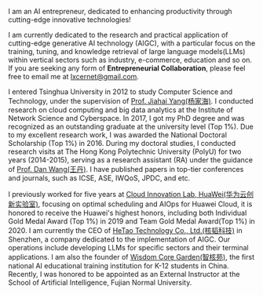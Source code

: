 I am an AI entrepreneur, dedicated to enhancing productivity through cutting-edge innovative technologies!

I am currently dedicated to the research and practical application of cutting-edge generative AI technology (AIGC), with a particular focus on the training, tuning, and knowledge retrieval of large language models(LLMs) within vertical sectors such as industry, e-commerce, education and so on. If you are seeking any form of **Entrepreneurial Collaboration**, please feel free to email me at [lxcernet@gmail.com](mailto:lxcernet@gmail.com).

I entered Tsinghua University in 2012 to study Computer Science and Technology, under the supervision of [Prof. Jiahai Yang(杨家海)](https://nmgroup.tsinghua.edu.cn/yjh/). I conducted research on cloud computing and big data analytics at the Institute of Network Science and Cyberspace. In 2017, I got my PhD degree and was recognized as an outstanding graduate at the university level (Top 1%). Due to my excellent research work, I was awarded the National Doctoral Scholarship (Top 1%) in 2016. During my doctoral studies, I conducted research visits at The Hong Kong Polytechnic University (PolyU) for two years (2014-2015), serving as a research assistant (RA) under the guidance of [Prof. Dan Wang(王丹)](https://www4.comp.polyu.edu.hk/~csdwang/). I have published papers in top-tier conferences and journals, such as ICSE, ASE, IWQoS, JPDC, and etc.

I previously worked for five years at [Cloud Innovation Lab, HuaWei(华为云创新实验室)](https://www.huaweicloud.com/lab/home.html), focusing on optimal scheduling and AIOps for Huawei Cloud, it is honored to receive the Huawei's highest honors, including both Individual Gold Medal Award (Top 1%) in 2019 and Team Gold Medal Award(Top 1%) in 2020. I am currently the CEO of [HeTao Technology Co., Ltd.(核韬科技)](https://www.corecog.cn/) in Shenzhen, a company dedicated to the implementation of AIGC. Our operations include developing LLMs for specific sectors and their terminal applications. I am also the founder of [Wisdom Core Garden(智核苑)](https://www.aileader.cn/), the first national AI educational training institution for K-12 students in China. Recently, I was honored to be appointed as an External Instructor at the School of Artificial Intelligence, Fujian Normal University.